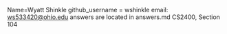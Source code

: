 Name=Wyatt Shinkle
github_username = wshinkle
email: ws533420@ohio.edu
answers are located in answers.md
CS2400, Section 104
